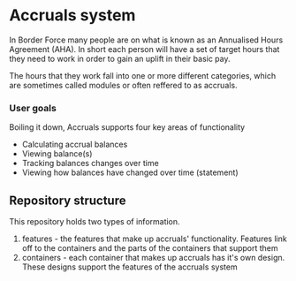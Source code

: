 # Accruals system

In Border Force many people are on what is known as an Annualised Hours Agreement (AHA). In short each person will have a set of target hours that they need to work in order to gain an uplift in their basic pay. 

The hours that they work fall into one or more different categories, which are sometimes called modules or often reffered to as accruals.

### User goals
Boiling it down, Accruals supports four key areas of functionality 

- Calculating accrual balances 
- Viewing balance(s)
- Tracking balances changes over time
- Viewing how balances have changed over time (statement)

## Repository structure

This repository holds two types of information. 

1. features - the features that make up accruals' functionality. Features link off to the containers and the parts of the containers that support them
2. containers - each container that makes up accruals has it's own design. These designs support the features of the accruals system

